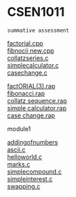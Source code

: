 # CSEN1011

  
    summative assessment
    
[factorial.cpp](https://github.com/anjalianni/CSEN1011/blob/13bace14e91b9d9ae2509e0c336aa59fcf83d2fa/factorial.cpp)<br/>
[fibnocii new.cpp](https://github.com/anjalianni/CSEN1011/blob/13bace14e91b9d9ae2509e0c336aa59fcf83d2fa/fibnocci%20new.cpp)<br/>
[collatzseries.c](https://github.com/anjalianni/CSEN1011/blob/9f7bd72c73e3b996caf639423a6747d30234b1b8/collatzseries.c)<br/>
[simplecalculator.c](https://github.com/anjalianni/CSEN1011/blob/9f7bd72c73e3b996caf639423a6747d30234b1b8/simplecalculator.c)<br/>
[casechange.c](https://github.com/anjalianni/CSEN1011/blob/9f7bd72c73e3b996caf639423a6747d30234b1b8/casechange.c)<br/>

[factORIAL(3).rap](https://github.com/anjalianni/CSEN1011/blob/5e16a5baf30b0a3caaa7400c99e0df1cc285caa7/FactORIAL.rap)<br/>
[fibonacci.rap](https://github.com/anjalianni/CSEN1011/blob/5e16a5baf30b0a3caaa7400c99e0df1cc285caa7/fibonacci.rap)<br/>
[collatz sequence.rap](https://github.com/anjalianni/CSEN1011/blob/5e16a5baf30b0a3caaa7400c99e0df1cc285caa7/collatz%20sequence.rap)<br/>
[simple calculator.rap](https://github.com/anjalianni/CSEN1011/blob/5e16a5baf30b0a3caaa7400c99e0df1cc285caa7/simple%20calculator.rap)<br/>
[case change.rap](https://github.com/anjalianni/CSEN1011/blob/5e16a5baf30b0a3caaa7400c99e0df1cc285caa7/casechange.rap)<br/>

module1 

[addingofnumbers](https://github.com/anjalianni/CSEN1011/blob/5e73ec745fa59ec7fc901f1dcc5b46979b2361a8/addingofnumbers.c)<br/>
[ascii.c](https://github.com/anjalianni/CSEN1011/blob/8c70f0bb9daaa10ff6361834070e9117984d176c/ascii.c)<br/>
[helloworld.c](https://github.com/anjalianni/CSEN1011/blob/71f5f940db14762fdf3d3cedcaa7f91e52a90914/helloworld.c)<br/>
[marks.c](https://github.com/anjalianni/CSEN1011/blob/7bae74cb606f335da8441be3faaf344c625fc9cd/marks.c)<br/>
[simplecompound.c](https://github.com/anjalianni/CSEN1011/blob/6df4d5976f65391c30b7e4851b7826592a780973/simplecompond.c)<br/>
[simpleinterest.c](https://github.com/anjalianni/CSEN1011/blob/acab67cb7fabcc5f4586df417691d9ba5daeebcb/simpleinterest.c)<br/>
[swapping.c](https://github.com/anjalianni/CSEN1011/blob/9671295f0df11fe11947aa74c909a4e9d3c9b283/swapping.c)<br/>
